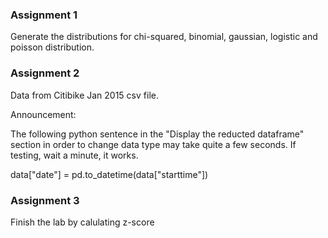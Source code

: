 ### Assignment 1
Generate the distributions for chi-squared, binomial, gaussian, logistic and poisson distribution.

### Assignment 2
Data from Citibike Jan 2015 csv file.

Announcement: 

The following python sentence in the "Display the reducted dataframe" section in order to change data type may take quite a few seconds. If testing, wait a minute, it works.

data["date"] = pd.to_datetime(data["starttime"])

### Assignment 3
Finish the lab by calulating z-score

